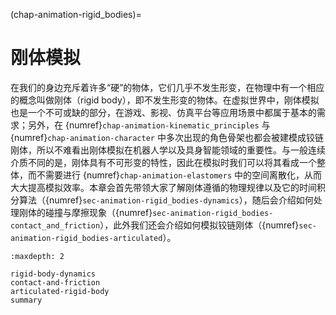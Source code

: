 (chap-animation-rigid_bodies)=
# 刚体模拟

在我们的身边充斥着许多“硬”的物体，它们几乎不发生形变，在物理中有一个相应的概念叫做刚体（rigid body），即不发生形变的物体。在虚拟世界中，刚体模拟也是一个不可或缺的部分，在游戏、影视、仿真平台等应用场景中都属于基本的需求；另外，在 {numref}`chap-animation-kinematic_principles` 与 {numref}`chap-animation-character` 中多次出现的角色骨架也都会被建模成铰链刚体，所以不难看出刚体模拟在机器人学以及具身智能领域的重要性。与一般连续介质不同的是，刚体具有不可形变的特性，因此在模拟时我们可以将其看成一个整体，而不需要进行 {numref}`chap-animation-elastomers` 中的空间离散化，从而大大提高模拟效率。本章会首先带领大家了解刚体遵循的物理规律以及它的时间积分算法（{numref}`sec-animation-rigid_bodies-dynamics`），随后会介绍如何处理刚体的碰撞与摩擦现象（{numref}`sec-animation-rigid_bodies-contact_and_friction`），此外我们还会介绍如何模拟铰链刚体（{numref}`sec-animation-rigid_bodies-articulated`）。

```{toctree}
:maxdepth: 2

rigid-body-dynamics
contact-and-friction
articulated-rigid-body
summary
```